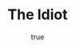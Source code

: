 ---
title: "The Idiot"
bookCover: "/assets/book-covers/the-idiot.jpg"
slug: "the-idiot"
bookAuthor: "Dostoyevski"
rating: 10
amazonLink: ""
author:
  name: Rico Trebeljahr
  picture: "/assets/blog/profile.jpeg"
---